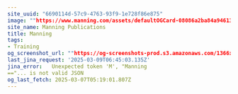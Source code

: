 ```yaml
---
site_uuid: "6690114d-57c9-4763-93f9-1e728f86e875"
image: ""https://www.manning.com/assets/defaultOGCard-08086a2ba84a94613971a17812a34881.png""
site_name: Manning Publications
title: Manning
tags:
- Training
og_screenshot_url: ""https://og-screenshots-prod.s3.amazonaws.com/1366x768/80/false/2aa533919210ece76615183b3d5a7895ef92b2d007d1a2583a5d33bd7b35921c.jpeg""
last_jina_request: '2025-03-09T06:45:03.135Z'
jina_error:   Unexpected token 'M', "Manning
=="... is not valid JSON
og_last_fetch: 2025-03-07T05:19:01.807Z
---
```


